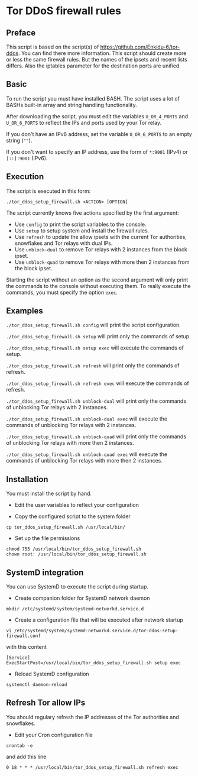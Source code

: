 # Tor DDoS firewall rules

## Preface

This script is based on the script(s) of https://github.com/Enkidu-6/tor-ddos. You can find there more information. This script should create more or less the same firewall rules. But the names of the ipsets and recent lists differs. Also the iptables parameter for the destination ports are unified.

## Basic

To run the script you must have installed BASH. The script uses a lot of BASHs built-in array and string handling functionality.

After downloading the script, you must edit the variables `U_OR_4_PORTS` and `U_OR_6_PORTS` to reflect the IPs and ports used by your Tor relay.

If you don't have an IPv6 address, set the variable `U_OR_6_PORTS` to an empty string (`""`).

If you don't want to specify an IP address, use the form of `*:9001` (IPv4) or `[::]:9001` (IPv6).

## Execution

The script is executed in this form:

`./tor_ddos_setup_firewall.sh <ACTION> [OPTION]`

The script currently knows five actions specified by the first argument:

- Use `config` to print the script variables to the console.
- Use `setup` to setup system and install the firewall rules.
- Use `refresh` to update the allow ipsets with the current Tor authorities, snowflakes and Tor relays with dual IPs.
- Use `unblock-dual` to remove Tor relays with 2 instances from the block ipset.
- Use `unblock-quad` to remove Tor relays with more then 2 instances from the block ipset.

Starting the script without an option as the second argument will only print the commands to the console without executing them. To really execute the commands, you must specify the option `exec`.

## Examples

`./tor_ddos_setup_firewall.sh config` will print the script configuration.

`./tor_ddos_setup_firewall.sh setup` will print only the commands of setup.

`./tor_ddos_setup_firewall.sh setup exec` will execute the commands of setup.

`./tor_ddos_setup_firewall.sh refresh` will print only the commands of refresh.

`./tor_ddos_setup_firewall.sh refresh exec` will execute the commands of refresh.

`./tor_ddos_setup_firewall.sh unblock-dual` will print only the commands of unblocking Tor relays with 2 instances.

`./tor_ddos_setup_firewall.sh unblock-dual exec` will execute the commands of unblocking Tor relays with 2 instances.

`./tor_ddos_setup_firewall.sh unblock-quad` will print only the commands of unblocking Tor relays with more then 2 instances.

`./tor_ddos_setup_firewall.sh unblock-quad exec` will execute the commands of unblocking Tor relays with more then 2 instances.

## Installation
You must install the script by hand.

- Edit the user variables to reflect your configuration

- Copy the configured script to the system folder
```
cp tor_ddos_setup_firewall.sh /usr/local/bin/
```
- Set up the file permissions
```
chmod 755 /usr/local/bin/tor_ddos_setup_firewall.sh
chown root: /usr/local/bin/tor_ddos_setup_firewall.sh
```

## SystemD integration
You can use SystemD to execute the script during startup.

- Create companion folder for SystemD network daemon
```
mkdir /etc/systemd/system/systemd-networkd.service.d
```

- Create a configuration file that will be executed after network startup
```
vi /etc/systemd/system/systemd-networkd.service.d/tor-ddos-setup-firewall.conf
```
with this content
```
[Service]
ExecStartPost=/usr/local/bin/tor_ddos_setup_firewall.sh setup exec
```

- Reload SystemD configuration
```
systemctl daemon-reload
```

## Refresh Tor allow IPs
You should regulary refresh the IP addresses of the Tor authorities and snowflakes.

- Edit your Cron configuration file
```
crontab -e
```
and add this line
```
0 18 * * * /usr/local/bin/tor_ddos_setup_firewall.sh refresh exec
```
